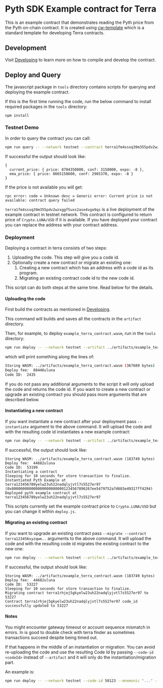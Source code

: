 # Pyth SDK Example contract for Terra

This is an example contract that demonstrates reading the Pyth price from the Pyth on-chain contract. It is created using
[cw-template](https://github.com/InterWasm/cw-template) which is a standard template for developing Terra contracts.

## Development

Visit [Developing](./Developing.md) to learn more on how to compile and develop the contract.

## Deploy and Query
The javascript package in `tools` directory contains scripts for querying and deploying the example contract.

If this is the first time running the code, run the below command to install required packages in the `tools` directory: 

```
npm install
```

### Testnet Demo
In order to query the contract you can call:

```sh
npm run query -- --network testnet --contract terra1fm4ssxq39m355pdv2wzxggf5uxs2ase4vga9qs
```

If successful the output should look like:
```
{
  current_price: { price: 8704350000, conf: 3150000, expo: -8 },
  ema_price: { price: 8665158600, conf: 2965370, expo: -8 }
}
```

If the price is not available you will get:
```
rpc error: code = Unknown desc = Generic error: Current price is not available: contract query failed
```

`terra1fm4ssxq39m355pdv2wzxggf5uxs2ase4vga9qs` is a live deployment of the example contract in testnet network. This contract
is configured to return price of `Crypto.LUNA/USD` if it is available. If you have deployed your contract you can replace the 
address with your contract address.
### Deployment

Deploying a contract in terra consists of two steps:
1. Uploading the code. This step will give you a code id.
2. Optionally create a new contract or migrate an existing one:
    1. Creating a new contract which has an address with a code id as its program.
    2. Migrating an existing contract code id to the new code id.

This script can do both steps at the same time. Read below for the details.

#### Uploading the code

First build the contracts as mentioned in [Developing](../Developing.md).

This command will builds and saves all the contracts in the `artifact` directory.

Then, for example, to deploy `example_terra_contract.wasm`, run in the `tools` directory:

``` sh
npm run deploy -- --network testnet --artifact ../artifacts/example_terra_contract.wasm --mnemonic "..."
```

which will print something along the lines of:

``` sh
Storing WASM: ../artifacts/example_terra_contract.wasm (367689 bytes)
Deploy fee:  88446uluna
Code ID:  2435
```

If you do not pass any additional arguments to the script it will only upload the code and returns the code id. If you want to create a 
new contract or upgrade an existing contract you should pass more arguments that are described below.

#### Instantiating a new contract
If you want instantiate a new contract after your deployment pass `--instantiate` argument to the above command.
It will upload the code and with the resulting code id instantiates a new example contract:

``` sh
npm run deploy -- --network testnet --artifact ../artifacts/example_terra_contract.wasm --mnemonic "..." --instantiate
```

If successful, the output should look like:
```
Storing WASM: ../artifacts/example_terra_contract.wasm (183749 bytes)
Deploy fee:  44682uluna
Code ID:  53199
Instantiating a contract
Sleeping for 10 seconds for store transaction to finalize.
Instantiated Pyth Example at terra123456789yelw23uh22nadqlyjvtl7s5527er97 (0x0000000000000000000000001234567896267ee5479752a7d683e49317ff4294)
Deployed pyth example contract at terra123456789yelw23uh22nadqlyjvtl7s5527er97
```

This scripts currently set the example contract price to `Crypto.LUNA/USD` but you can change it within `deploy.js`.

#### Migrating an existing contract
If you want to upgrade an existing contract pass `--migrate --contract terra123456xyzqwe..` arguments to the above command.
It will upload the code and with the resulting code id migrates the existing contract to the new one:

``` sh
npm run deploy -- --network testnet --artifact ../artifacts/example_terra_contract.wasm --mnemonic "..." --migrate --contract "terra123..."
```

If successful, the output should look like:
```
Storing WASM: ../artifacts/example_terra_contract.wasm (183749 bytes)
Deploy fee:  44682uluna
Code ID:  53227
Sleeping for 10 seconds for store transaction to finalize.
Migrating contract terra1rhjej5gkyelw23uh22nadqlyjvtl7s5527er97 to 53227
Contract terra1rhjej5gkyelw23uh22nadqlyjvtl7s5527er97 code_id successfully updated to 53227
```

#### Notes

You might encounter gateway timeout or account sequence mismatch in errors. In is good to double check with terra finder as sometimes
transactions succeed despite being timed out.

If that happens in the middle of an instantiation or migration. You can avoid re-uploading the code and use the resulting Code Id 
by passing `--code-id <codeId>` instead of `--artifact` and it will only do the instantiation/migration part.

An example is:

``` sh
npm run deploy -- --network testnet --code-id 50123 --mnemonic "..." --migrate --contract "terra123..."
```
